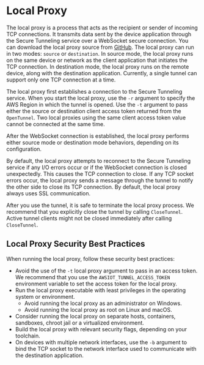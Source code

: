 # Local Proxy<a name="local-proxy"></a>

The local proxy is a process that acts as the recipient or sender of incoming TCP connections\. It transmits data sent by the device application through the Secure Tunneling service over a WebSocket secure connection\. You can download the local proxy source from [GitHub](https://github.com/aws-samples/aws-iot-securetunneling-localproxy)\. The local proxy can run in two modes: `source` or `destination`\. In source mode, the local proxy runs on the same device or network as the client application that initiates the TCP connection\. In destination mode, the local proxy runs on the remote device, along with the destination application\. Currently, a single tunnel can support only one TCP connection at a time\.

The local proxy first establishes a connection to the Secure Tunneling service\. When you start the local proxy, use the `-r` argument to specify the AWS Region in which the tunnel is opened\. Use the `-t` argument to pass either the source or destination client access token returned from the `OpenTunnel`\. Two local proxies using the same client access token value cannot be connected at the same time\.

After the WebSocket connection is established, the local proxy performs either source mode or destination mode behaviors, depending on its configuration\.

By default, the local proxy attempts to reconnect to the Secure Tunneling service if any I/O errors occur or if the WebSocket connection is closed unexpectedly\. This causes the TCP connection to close\. If any TCP socket errors occur, the local proxy sends a message through the tunnel to notify the other side to close its TCP connection\. By default, the local proxy always uses SSL communication\.

After you use the tunnel, it is safe to terminate the local proxy process\. We recommend that you explicitly close the tunnel by calling `CloseTunnel`\. Active tunnel clients might not be closed immediately after calling `CloseTunnel`\.

## Local Proxy Security Best Practices<a name="local-proxy-security"></a>

When running the local proxy, follow these security best practices:
+ Avoid the use of the `-t` local proxy argument to pass in an access token\. We recommend that you use the `AWSIOT_TUNNEL_ACCESS_TOKEN` environment variable to set the access token for the local proxy\.
+ Run the local proxy executable with least privileges in the operating system or environment\.
  + Avoid running the local proxy as an administrator on Windows\.
  + Avoid running the local proxy as root on Linux and macOS\.
+ Consider running the local proxy on separate hosts, containers, sandboxes, chroot jail or a virtualized environment\.
+ Build the local proxy with relevant security flags, depending on your toolchain\.
+ On devices with multiple network interfaces, use the `-b` argument to bind the TCP socket to the network interface used to communicate with the destination application\. 